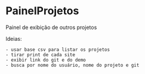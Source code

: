 # PainelProjetos
Painel de exibição de outros projetos

Ideias:

	- usar base csv para listar os projetos
	- tirar print de cada site
	- exibir link do git e do demo
	- busca por nome do usuário, nome do projeto e git
